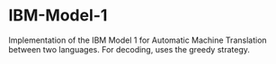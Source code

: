 IBM-Model-1
===========

Implementation of the IBM Model 1 for Automatic Machine Translation between two languages. For decoding, uses the greedy strategy.
